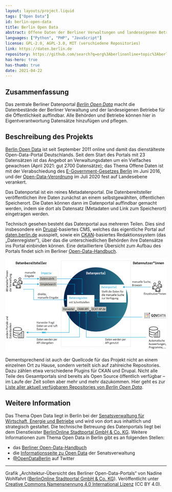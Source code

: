 ```yaml
---
layout: layouts/project.liquid
tags: ["Open Data"]
id: berlin-open-data
title: Berlin Open Data
abstract: Offene Daten der Berliner Verwaltungen und landeseigenen Betriebe
languages: ["Python", "PHP", "JavaScript"]
license: GPL-2.0, AGPL-3.0, MIT (verschiedene Repositories)
link: https://daten.berlin.de
repository: https://github.com/search?q=org%3Aberlinonline+topic%3Aberlinopendata
has-hero: true
has-thumb: true
date: 2021-04-22
---
```


## Zusammenfassung


Das zentrale Berliner Datenportal _[Berlin Open Data](https://daten.berlin.de)_ macht die Datenbestände der Berliner Verwaltung und der landeseigenen Betriebe für die Öffentlichkeit auffindbar.
Alle Behörden und Betriebe können hier in Eigentverantwortung Datensätze hinzufügen und pflegen.

## Beschreibung des Projekts

[Berlin Open Data](https://daten.berlin.de) ist seit September 2011 online und damit das dienstälteste Open-Data-Portal Deutschlands.
Seit dem Start des Portals mit 23 Datensätzen ist das Angebot an Verwaltungsdaten um ein Vielfaches gewachsen (April 2021: gut 2700 Datensätze); das Thema Offene Daten ist mit der Verabschiedung des [E-Government-Gesetzes Berlin](http://gesetze.berlin.de/jportal/?quelle=jlink&query=EGovG+BE&psml=bsbeprod.psml&max=true&aiz=true "Gesetz zur Förderung des E-Government (EGovG Bln)") im Juni 2016, und der [Open-Data-Verordnung](https://www.berlin.de/sen/wirtschaft/digitalisierung/open-data/verordnung/ "Verordnung zur Bereitstellung von allgemein zugänglichen Datenbeständen durch die Behörden der Berliner Verwaltung
(OpenDataV)") im Juli 2020 fest auf Landesebene verankert.

Das Datenportal ist ein reines Metadatenportal.
Die Datenbereitsteller veröffentlichen ihre Daten zunächst an einem selbstgewählten, öffentlichen Speicherort.
Die Daten können dann im Datenportal auffindbar gemacht werden, indem sie dort als Datensatz (Metadaten und Link zum Speicherort) eingetragen werden.

Technisch gesehen besteht das Datenportal aus mehreren Teilen.
Dies sind insbesondere ein [Drupal](https://www.drupal.org)-basiertes CMS, welches das eigentliche Portal auf [daten.berlin.de](https://daten.berlin.de "Berlin Open Data") ausspielt, sowie ein [CKAN](https://ckan.org)-basiertes Redaktionssystem (das „Datenregister“), über das die unterschiedlichen Behörden ihre Datensätze ins Portal einbinden können.
Eine detailliertere Übersicht zum Aufbau des Portals findet sich im Berliner [Open-Data-Handbuch](https://berlinonline.github.io/open-data-handbuch/#das-berliner-datenportal "Kapitel 'Das Berliner Datenportal' im Berliner Open-Data-Handbuch").

![Die Grafik zeigt den Weg der Metadaten im Berliner Datenportal. Datenbereitsteller können Datensätze manuell über Imperia und Datenregister bereitstellen, oder automatisch über Harvester und API. Datennutzende können manuell suchen und browsen über das Datenportal, oder für automatische Auswertungen über die APIs gehen.](../assets/images/projects/berlin-open-data_uebersicht.png "Architektur-Übersicht des Berliner Open-Data-Portals")

Dementsprechend ist auch der Quellcode für das Projekt nicht an einem einzelnen Ort zu Hause, sondern verteilt sich auf zahlreiche Repositories.
Dazu zählen etwa verschiedene Plugins für CKAN und Drupal.
Nicht alle Teile des Gesamtportals sind bereits als Open Source öffentlich verfügbar – im Laufe der Zeit sollen aber mehr und mehr dazukommen.
Hier geht es zur [Liste aller aktuell verfügbaren Repositories von _Berlin Open Data_](https://github.com/search?q=org%3Aberlinonline+topic%3Aberlinopendata).

## Weitere Information

Das Thema Open Data liegt in Berlin bei der [Senatsverwaltung für Wirtschaft, Energie und Betriebe](https://www.berlin.de/sen/web/) und wird von dort aus inhaltlich und strategisch gestaltet.
Die technische Betreuung des Datenportals liegt bei dem Dienstleister [BerlinOnline Stadtportal GmbH & Co. KG](https://www.berlinonline.net/).
Weitere Informationen zum Thema Open Data in Berlin gibt es an folgenden Stellen:

* das [Berliner Open-Data-Handbuch](https://berlinonline.github.io/open-data-handbuch/)
* die [Informationsseite zu Open Data](https://www.berlin.de/sen/web/) der Senatsverwaltung
* [@OpenDataBerlin](https://twitter.com/OpenDataBerlin "Berlin Open Data auf Twitter") auf Twitter

---

Grafik „Architektur-Übersicht des Berliner Open-Data-Portals“ von Nadine Wohlfahrt ([BerlinOnline Stadtportal GmbH & Co. KG](https://www.berlinonline.net/)). Veröffentlicht unter [Creative Commons Namensnennung 4.0 International Lizenz](https://creativecommons.org/licenses/by/4.0/deed.de) (CC BY 4.0).

